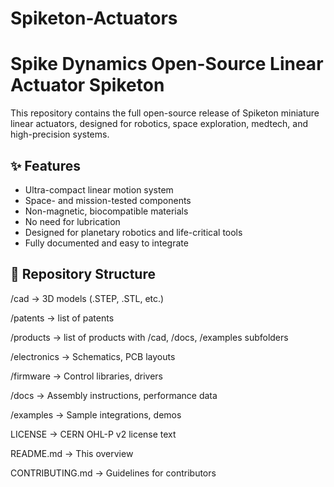 # Spiketon-Actuators

# Spike Dynamics Open-Source Linear Actuator Spiketon

This repository contains the full open-source release of Spiketon miniature linear actuators, designed for robotics, space exploration, medtech, and high-precision systems.

## ✨ Features
- Ultra-compact linear motion system
- Space- and mission-tested components
- Non-magnetic, biocompatible materials
- No need for lubrication
- Designed for planetary robotics and life-critical tools
- Fully documented and easy to integrate

## 📁 Repository Structure

/cad → 3D models (.STEP, .STL, etc.)

/patents  → list of patents

/products  → list of products with /cad, /docs, /examples subfolders

/electronics → Schematics, PCB layouts

/firmware → Control libraries, drivers

/docs → Assembly instructions, performance data

/examples → Sample integrations, demos

LICENSE → CERN OHL-P v2 license text

README.md → This overview

CONTRIBUTING.md → Guidelines for contributors





